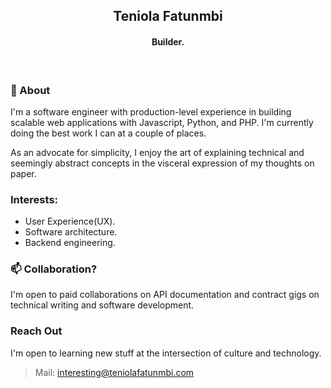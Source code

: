   
<h2 align="center">Teniola Fatunmbi</h2>

<h4 align="center">
Builder.
</h4>

<br />

### 💬 About
I'm a software engineer with production-level experience in building scalable web applications with Javascript, Python, and PHP. I'm currently doing the best work I can at a couple of places. 

As an advocate for simplicity, I enjoy the art of explaining technical and seemingly abstract concepts in the visceral expression of my thoughts on paper.


### Interests:
- User Experience(UX).
- Software architecture.
- Backend engineering.

###  📫 Collaboration? 
I'm open to paid collaborations on API documentation and contract gigs on technical writing and software development.

### Reach Out
I'm open to learning new stuff at the intersection of culture and technology.
> Mail: interesting@teniolafatunmbi.com


<!---
devteni/devteni is a ✨ special ✨ repository because its `README.md` (this file) appears on your GitHub profile.
You can click the Preview link to take a look at your changes.
--->
